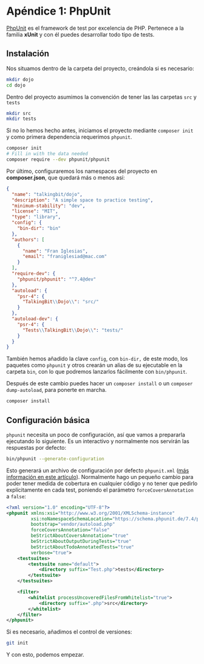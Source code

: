 # Apéndice 1: PhpUnit

[PhpUnit](https://phpunit.de) es el framework de test por excelencia de PHP. Pertenece a la familia **xUnit** y con él puedes desarrollar todo tipo de tests.

## Instalación

Nos situamos dentro de la carpeta del proyecto, creándola si es necesario:

``` bash
mkdir dojo
cd dojo
```

Dentro del proyecto asumimos la convención de tener las las carpetas `src` y `tests`

```bash
mkdir src
mkdir tests
```

Si no lo hemos hecho antes, iniciamos el proyecto mediante `composer init` y como primera dependencia requerimos `phpunit`.

```bash
composer init
# Fill in with the data needed
composer require --dev phpunit/phpunit
```

Por último, configuraremos los namespaces del proyecto en **composer.json**, que quedará más o menos así:

```json
{
  "name": "talkingbit/dojo",
  "description": "A simple space to practice testing",
  "minimum-stability": "dev",
  "license": "MIT",
  "type": "library",
  "config": {
    "bin-dir": "bin"
  },
  "authors": [
    {
      "name": "Fran Iglesias",
      "email": "franiglesiad@mac.com"
    }
  ],
  "require-dev": {
    "phpunit/phpunit": "^7.4@dev"
  },
  "autoload": {
    "psr-4": {
      "TalkingBit\\Dojo\\": "src/"
    }
  },
  "autoload-dev": {
    "psr-4": {
      "Tests\\TalkingBit\\Dojo\\": "tests/"
    }
  }
}
```

También hemos añadido la clave `config`, con `bin-dir,` de este modo, los paquetes como `phpunit` y otros crearán un alias de su ejecutable en la carpeta `bin`, con lo que podremos lanzarlos fácilmente con `bin/phpunit`.

Después de este cambio puedes hacer un `composer install` o un `composer dump-autoload`, para ponerte en marcha.

```bash
composer install
```

## Configuración básica

`phpunit` necesita un poco de configuración, así que vamos a prepararla ejecutando lo siguiente. Es un interactivo y normalmente nos servirán las respuestas por defecto:

```bash
bin/phpunit --generate-configuration
```

Esto generará un archivo de configuración por defecto `phpunit.xml` ([más información en este artículo](https://franiglesias.github.io/code-coverage-para-mejores-tests/)). Normalmente hago un pequeño cambio para poder tener medida de cobertura en cualquier código y no tener que pedirlo explícitamente en cada test, poniendo el parámetro `forceCoversAnnotation` a `false`:

```xml
<?xml version="1.0" encoding="UTF-8"?>
<phpunit xmlns:xsi="http://www.w3.org/2001/XMLSchema-instance"
         xsi:noNamespaceSchemaLocation="https://schema.phpunit.de/7.4/phpunit.xsd"
         bootstrap="vendor/autoload.php"
         forceCoversAnnotation="false"
         beStrictAboutCoversAnnotation="true"
         beStrictAboutOutputDuringTests="true"
         beStrictAboutTodoAnnotatedTests="true"
         verbose="true">
    <testsuites>
        <testsuite name="default">
            <directory suffix="Test.php">tests</directory>
        </testsuite>
    </testsuites>

    <filter>
        <whitelist processUncoveredFilesFromWhitelist="true">
            <directory suffix=".php">src</directory>
        </whitelist>
    </filter>
</phpunit>
```

Si es necesario, añadimos el control de versiones:

```bash
git init
```

Y con esto, podemos empezar.
